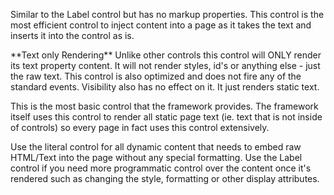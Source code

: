 ﻿Similar to the Label control but has no markup properties. This control is the most efficient control to inject content into a page as it takes the text and inserts it into the control as is.

<div class="notebox">**Text only Rendering**  
Unlike other controls this control will ONLY render its text property content. It will not render styles, id's or anything else - just the raw text. This control is also optimized and does not fire any of the standard events. Visibility also has no effect on it. It just renders static text.</div>

This is the most basic control that the framework provides. The framework itself uses this control to render all static page text (ie. text that is not inside of controls) so every page in fact uses this control extensively.

Use the literal control for all dynamic content that needs to embed raw HTML/Text into the page without any special formatting. Use the Label control if you need more programmatic control over the content once it's rendered such as changing the style, formatting or other display attributes.